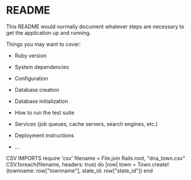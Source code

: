 # README

This README would normally document whatever steps are necessary to get the
application up and running.

Things you may want to cover:

* Ruby version

* System dependencies

* Configuration

* Database creation

* Database initialization

* How to run the test suite

* Services (job queues, cache servers, search engines, etc.)

* Deployment instructions

* ...


CSV IMPORTS
require 'csv'
filename = File.join Rails.root, "dna_town.csv"
CSV.foreach(filename, headers: true) do |row|
  town = Town.create!(townname: row["townname"], state_id: row["state_id"])
end
